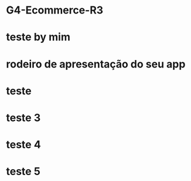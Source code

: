 # G4-Ecommerce-R3
# teste by mim


# rodeiro de apresentação do seu app
# teste
# teste 3
# teste 4
# teste 5

